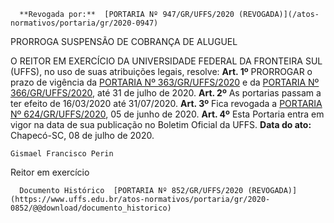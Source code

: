       **Revogada por:**  [PORTARIA Nº 947/GR/UFFS/2020 (REVOGADA)](/atos-normativos/portaria/gr/2020-0947) 

   PRORROGA SUSPENSÃO DE COBRANÇA DE ALUGUEL  

 O REITOR EM EXERCÍCIO DA UNIVERSIDADE FEDERAL DA FRONTEIRA SUL (UFFS), no uso de suas atribuições legais, resolve:   **Art. 1º**  PRORROGAR o prazo de vigência da [PORTARIA Nº 363/GR/UFFS/2020](https://www.uffs.edu.br/atos-normativos/portaria/gr/2020-0363) e da [PORTARIA Nº 366/GR/UFFS/2020](https://www.uffs.edu.br/atos-normativos/portaria/gr/2020-0366), até 31 de julho de 2020.   **Art. 2º**  As portarias passam a ter efeito de 16/03/2020 até 31/07/2020.   **Art. 3º**  Fica revogada a [PORTARIA Nº 624/GR/UFFS/2020](https://www.uffs.edu.br/atos-normativos/portaria/gr/2020-0624), 05 de junho de 2020.   **Art. 4º**  Esta Portaria entra em vigor na data de sua publicação no Boletim Oficial da UFFS.        **Data do ato:** Chapecó-SC, 08 de julho de 2020.   
 

    Gismael Francisco Perin   
 Reitor em exercício 

      Documento Histórico  [PORTARIA Nº 852/GR/UFFS/2020 (REVOGADA)](https://www.uffs.edu.br/atos-normativos/portaria/gr/2020-0852/@@download/documento_historico)     
      